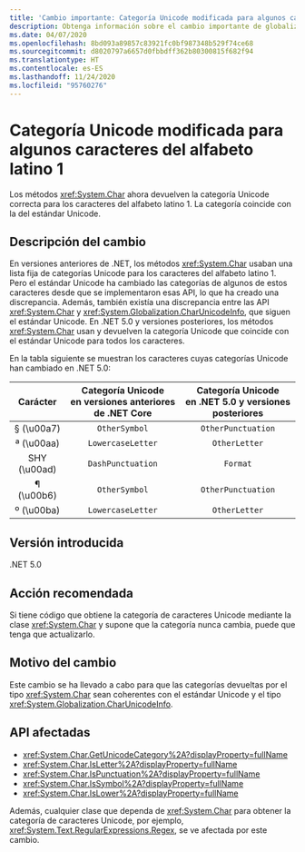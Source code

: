 ```yaml
---
title: 'Cambio importante: Categoría Unicode modificada para algunos caracteres del alfabeto latino 1'
description: Obtenga información sobre el cambio importante de globalización en .NET 5.0, donde los métodos char ahora devuelven la categoría Unicode correcta para los caracteres en el intervalo Latin-1.
ms.date: 04/07/2020
ms.openlocfilehash: 8bd093a89857c83921fc0bf987348b529f74ce68
ms.sourcegitcommit: d8020797a6657d0fbbdff362b80300815f682f94
ms.translationtype: HT
ms.contentlocale: es-ES
ms.lasthandoff: 11/24/2020
ms.locfileid: "95760276"
---
```

# <a name="unicode-category-changed-for-some-latin-1-characters"></a>Categoría Unicode modificada para algunos caracteres del alfabeto latino 1

Los métodos <xref:System.Char> ahora devuelven la categoría Unicode correcta para los caracteres del alfabeto latino 1. La categoría coincide con la del estándar Unicode.

## <a name="change-description"></a>Descripción del cambio

En versiones anteriores de .NET, los métodos <xref:System.Char> usaban una lista fija de categorías Unicode para los caracteres del alfabeto latino 1. Pero el estándar Unicode ha cambiado las categorías de algunos de estos caracteres desde que se implementaron esas API, lo que ha creado una discrepancia. Además, también existía una discrepancia entre las API <xref:System.Char> y <xref:System.Globalization.CharUnicodeInfo>, que siguen el estándar Unicode. En .NET 5.0 y versiones posteriores, los métodos <xref:System.Char> usan y devuelven la categoría Unicode que coincide con el estándar Unicode para todos los caracteres.

En la tabla siguiente se muestran los caracteres cuyas categorías Unicode han cambiado en .NET 5.0:

| Carácter    | Categoría Unicode<br>en versiones anteriores de .NET Core | Categoría Unicode<br>en .NET 5.0 y versiones posteriores |
|:------------:|:---------------------------------------------:|:--------------------------------------------------:|
| § (\u00a7)   | `OtherSymbol`                                 | `OtherPunctuation`                                 |
| ª (\u00aa)   | `LowercaseLetter`                             | `OtherLetter`                                      |
| SHY (\u00ad) | `DashPunctuation`                             | `Format`                                           |
| ¶ (\u00b6)   | `OtherSymbol`                                 | `OtherPunctuation`                                 |
| º (\u00ba)   | `LowercaseLetter`                             | `OtherLetter`                                      |

## <a name="version-introduced"></a>Versión introducida

.NET 5.0

## <a name="recommended-action"></a>Acción recomendada

Si tiene código que obtiene la categoría de caracteres Unicode mediante la clase <xref:System.Char> y supone que la categoría nunca cambia, puede que tenga que actualizarlo.

## <a name="reason-for-change"></a>Motivo del cambio

Este cambio se ha llevado a cabo para que las categorías devueltas por el tipo <xref:System.Char> sean coherentes con el estándar Unicode y el tipo <xref:System.Globalization.CharUnicodeInfo>.

## <a name="affected-apis"></a>API afectadas

- <xref:System.Char.GetUnicodeCategory%2A?displayProperty=fullName>
- <xref:System.Char.IsLetter%2A?displayProperty=fullName>
- <xref:System.Char.IsPunctuation%2A?displayProperty=fullName>
- <xref:System.Char.IsSymbol%2A?displayProperty=fullName>
- <xref:System.Char.IsLower%2A?displayProperty=fullName>

Además, cualquier clase que dependa de <xref:System.Char> para obtener la categoría de caracteres Unicode, por ejemplo, <xref:System.Text.RegularExpressions.Regex>, se ve afectada por este cambio.

<!--

### Affected APIs

- `Overload:System.Char.GetUnicodeCategory`
- `Overload:System.Char.IsLetter`
- `Overload:System.Char.IsPunctuation`
- `Overload:System.Char.IsSymbol`
- `Overload:System.Char.IsLower`

### Category

- Core .NET libraries
- Globalization
-
-->
